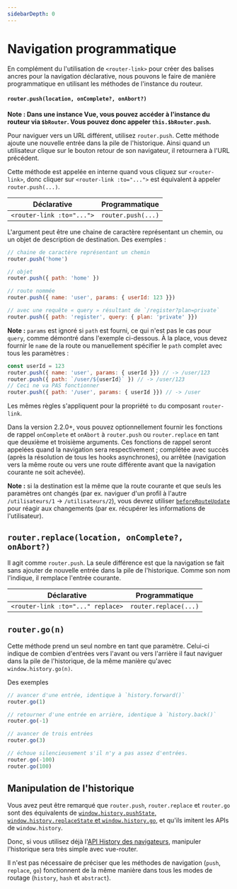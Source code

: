 ```yaml
---
sidebarDepth: 0
---
```


# Navigation programmatique

En complément du l'utilisation de `<router-link>` pour créer des balises ancres pour la navigation déclarative, nous pouvons le faire de manière programmatique en utilisant les méthodes de l'instance du routeur.

#### `router.push(location, onComplete?, onAbort?)`

**Note : Dans une instance Vue, vous pouvez accéder à l'instance du routeur via `$bRouter`. Vous pouvez donc appeler `this.$bRouter.push`.**

Pour naviguer vers un URL différent, utilisez `router.push`. Cette méthode ajoute une nouvelle entrée dans la pile de l'historique. Ainsi quand un utilisateur clique sur le bouton retour de son navigateur, il retournera à l'URL précédent.

Cette méthode est appelée en interne quand vous cliquez sur `<router-link>`, donc cliquer sur `<router-link :to="...">` est équivalent à appeler `router.push(...)`.

| Déclarative | Programmatique |
|-------------|--------------|
| `<router-link :to="...">` | `router.push(...)` |

L'argument peut être une chaine de caractère représentant un chemin, ou un objet de description de destination. Des exemples :

``` js
// chaine de caractère représentant un chemin
router.push('home')

// objet
router.push({ path: 'home' })

// route nommée
router.push({ name: 'user', params: { userId: 123 }})

// avec une requête « query » résultant de `/register?plan=private`
router.push({ path: 'register', query: { plan: 'private' }})
```

**Note :** `params` est ignoré si `path` est fourni, ce qui n'est pas le cas pour `query`, comme démontré dans l'exemple ci-dessous. À la place, vous devez fournir le `name` de la route ou manuellement spécifier le `path` complet avec tous les paramètres :

```js
const userId = 123
router.push({ name: 'user', params: { userId }}) // -> /user/123
router.push({ path: `/user/${userId}` }) // -> /user/123
// Ceci ne va PAS fonctionner
router.push({ path: '/user', params: { userId }}) // -> /user
```

Les mêmes règles s'appliquent pour la propriété `to` du composant `router-link`.

Dans la version 2.2.0+, vous pouvez optionnellement fournir les fonctions de rappel `onComplete` et `onAbort` à `router.push` ou `router.replace` en tant que deuxième et troisième arguments. Ces fonctions de rappel seront appelées quand la navigation sera respectivement ; complétée avec succès (après la résolution de tous les hooks asynchrones), ou arrêtée (navigation vers la même route ou vers une route différente avant que la navigation courante ne soit achevée).

**Note :** si la destination est la même que la route courante et que seuls les paramètres ont changés (par ex. naviguer d'un profil à l'autre `/utilisateurs/1` -> `/utilisateurs/2`), vous devrez utiliser [`beforeRouteUpdate`](./dynamic-matching.md#réactivité-aux-changements-de-paramètres) pour réagir aux changements (par ex. récupérer les informations de l'utilisateur).

## `router.replace(location, onComplete?, onAbort?)`

Il agit comme `router.push`. La seule différence est que la navigation se fait sans ajouter de nouvelle entrée dans la pile de l'historique. Comme son nom l'indique, il remplace l'entrée courante.

| Déclarative | Programmatique |
|-------------|--------------|
| `<router-link :to="..." replace>` | `router.replace(...)` |


## `router.go(n)`

Cette méthode prend un seul nombre en tant que paramètre. Celui-ci indique de combien d'entrées vers l'avant ou vers l'arrière il faut naviguer dans la pile de l'historique, de la même manière qu'avec `window.history.go(n)`.

Des exemples

``` js
// avancer d'une entrée, identique à `history.forward()`
router.go(1)

// retourner d'une entrée en arrière, identique à `history.back()`
router.go(-1)

// avancer de trois entrées
router.go(3)

// échoue silencieusement s'il n'y a pas assez d'entrées.
router.go(-100)
router.go(100)
```

## Manipulation de l'historique

Vous avez peut être remarqué que `router.push`, `router.replace` et `router.go` sont des équivalents de [`window.history.pushState`, `window.history.replaceState` et `window.history.go`](https://developer.mozilla.org/fr-FR/docs/Web/API/History), et qu'ils imitent les APIs de `window.history`.

Donc, si vous utilisez déjà l'[API History des navigateurs](https://developer.mozilla.org/fr-FR/docs/Web/API/History_API), manipuler l'historique sera très simple avec vue-router.

Il n'est pas nécessaire de préciser que les méthodes de navigation (`push`, `replace`, `go`) fonctionnent de la même manière dans tous les modes de routage (`history`, `hash` et `abstract`).
